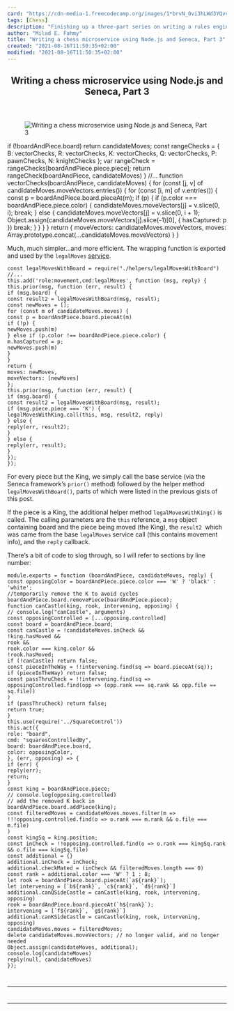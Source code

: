 ```yaml
---
card: "https://cdn-media-1.freecodecamp.org/images/1*brvN_0vi3hLWd3YQvvcJrw.jpeg"
tags: [Chess]
description: "Finishing up a three-part series on writing a rules engine wi"
author: "Milad E. Fahmy"
title: "Writing a chess microservice using Node.js and Seneca, Part 3"
created: "2021-08-16T11:50:35+02:00"
modified: "2021-08-16T11:50:35+02:00"
---
```

<div class="site-wrapper">
<main id="site-main" class="site-main outer">
<div class="inner">
<article class="post-full post tag-chess tag-microservices tag-javascript tag-programming tag-technology ">
<header class="post-full-header">
<h1 class="post-full-title">Writing a chess microservice using Node.js and Seneca, Part 3</h1>
</header>
<figure class="post-full-image">
<picture>
<source media="(max-width: 700px)" sizes="1px" srcset="data:image/gif;base64,R0lGODlhAQABAIAAAAAAAP///yH5BAEAAAAALAAAAAABAAEAAAIBRAA7 1w">
<source media="(min-width: 701px)" sizes="(max-width: 800px) 400px,
(max-width: 1170px) 700px,
1400px" srcset="https://cdn-media-1.freecodecamp.org/images/1*brvN_0vi3hLWd3YQvvcJrw.jpeg 300w,
https://cdn-media-1.freecodecamp.org/images/1*brvN_0vi3hLWd3YQvvcJrw.jpeg 600w,
https://cdn-media-1.freecodecamp.org/images/1*brvN_0vi3hLWd3YQvvcJrw.jpeg 1000w,
https://cdn-media-1.freecodecamp.org/images/1*brvN_0vi3hLWd3YQvvcJrw.jpeg 2000w">
<img onerror="this.style.display='none'" src="https://cdn-media-1.freecodecamp.org/images/1*brvN_0vi3hLWd3YQvvcJrw.jpeg" alt="Writing a chess microservice using Node.js and Seneca, Part 3">
</picture>
</figure>
<section class="post-full-content">
<div class="post-content">
if (!boardAndPiece.board) return candidateMoves;
const rangeChecks = {
B: vectorChecks,
R: vectorChecks,
K: vectorChecks,
Q: vectorChecks,
P: pawnChecks,
N: knightChecks
};
var rangeCheck = rangeChecks[boardAndPiece.piece.piece];
return rangeCheck(boardAndPiece, candidateMoves)
}
//...
function vectorChecks(boardAndPiece, candidateMoves) {
for (const [j, v] of candidateMoves.moveVectors.entries()) {
for (const [i, m] of v.entries()) {
const p = boardAndPiece.board.pieceAt(m);
if (p) {
if (p.color === boardAndPiece.piece.color) {
candidateMoves.moveVectors[j] = v.slice(0, i);
break;
} else {
candidateMoves.moveVectors[j] = v.slice(0, i + 1);
Object.assign(candidateMoves.moveVectors[j].slice(-1)[0], {
hasCaptured: p
})
break;
}
}
}
}
return {
moveVectors: candidateMoves.moveVectors,
moves: Array.prototype.concat(...candidateMoves.moveVectors)
}
}</code></pre><p>Much, much simpler…and more efficient. The wrapping function is exported and used by the <code>legalMoves</code> <a href="https://github.com/JeffML/ms-chess3/blob/master/services/Movement.js" rel="noopener">service</a>.</p><pre><code class="language-js">const legalMovesWithBoard = require("./helpers/legalMovesWithBoard")
//...
this.add('role:movement,cmd:legalMoves', function (msg, reply) {
this.prior(msg, function (err, result) {
if (msg.board) {
const result2 = legalMovesWithBoard(msg, result);
const newMoves = [];
for (const m of candidateMoves.moves) {
const p = boardAndPiece.board.pieceAt(m)
if (!p) {
newMoves.push(m)
} else if (p.color !== boardAndPiece.piece.color) {
m.hasCaptured = p;
newMoves.push(m)
}
}
return {
moves: newMoves,
moveVectors: [newMoves]
};
this.prior(msg, function (err, result) {
if (msg.board) {
const result2 = legalMovesWithBoard(msg, result);
if (msg.piece.piece === 'K') {
legalMovesWithKing.call(this, msg, result2, reply)
} else {
reply(err, result2);
}
} else {
reply(err, result);
}
});
});</code></pre><p>For every piece but the King, we simply call the base service (via the Seneca framework’s <code>prior()</code> method) followed by the helper method <code>legalMovesWithBoard()</code>, parts of which were listed in the previous gists of this post.</p><p>If the piece is a King, the additional helper method <code>legalMovesWithKing()</code> is called. The calling parameters are the <code>this</code> reference, a <code>msg</code> object containing board and the piece being moved (the King), the <code>result2 </code>which was came from the base <code>legalMoves</code><strong> </strong>service call (this contains movement info), and the <code>reply</code> callback.</p><p>There’s a bit of code to slog through, so I will refer to sections by line number:</p><pre><code class="language-js">module.exports = function (boardAndPiece, candidateMoves, reply) {
const opposingColor = boardAndPiece.piece.color === 'W' ? 'black' : 'white';
//temporarily remove the K to avoid cycles
boardAndPiece.board.removePiece(boardAndPiece.piece);
function canCastle(king, rook, intervening, opposing) {
// console.log("canCastle", arguments)
const opposingControlled = [...opposing.controlled]
const board = boardAndPiece.board;
const canCastle = !candidateMoves.inCheck &amp;&amp;
!king.hasMoved &amp;&amp;
rook &amp;&amp;
rook.color === king.color &amp;&amp;
!rook.hasMoved;
if (!canCastle) return false;
const pieceInTheWay = !!intervening.find(sq =&gt; board.pieceAt(sq));
if (pieceInTheWay) return false;
const passThruCheck = !!intervening.find(sq =&gt;
opposingControlled.find(opp =&gt; (opp.rank === sq.rank &amp;&amp; opp.file == sq.file))
)
if (passThruCheck) return false;
return true;
}
this.use(require('../SquareControl'))
this.act({
role: "board",
cmd: "squaresControlledBy",
board: boardAndPiece.board,
color: opposingColor,
}, (err, opposing) =&gt; {
if (err) {
reply(err);
return;
}
const king = boardAndPiece.piece;
// console.log(opposing.controlled)
// add the removed K back in
boardAndPiece.board.addPiece(king);
const filteredMoves = candidateMoves.moves.filter(m =&gt;
!!!opposing.controlled.find(o =&gt; o.rank === m.rank &amp;&amp; o.file === m.file)
)
const kingSq = king.position;
const inCheck = !!opposing.controlled.find(o =&gt; o.rank === kingSq.rank &amp;&amp; o.file === kingSq.file)
const additional = {}
additional.inCheck = inCheck;
additional.checkMated = (inCheck &amp;&amp; filteredMoves.length === 0)
const rank = additional.color === 'W' ? 1 : 8;
let rook = boardAndPiece.board.pieceAt(`a${rank}`);
let intervening = [`b${rank}`, `c${rank}`, `d${rank}`]
additional.canQSideCastle = canCastle(king, rook, intervening, opposing)
rook = boardAndPiece.board.pieceAt(`h${rank}`);
intervening = [`f${rank}`, `g${rank}`]
additional.canKSideCastle = canCastle(king, rook, intervening, opposing)
candidateMoves.moves = filteredMoves;
delete candidateMoves.moveVectors; // no longer valid, and no longer needed
Object.assign(candidateMoves, additional);
console.log(candidateMoves)
reply(null, candidateMoves)
});
</div>
<hr>
<hr>
</section>
</article>
</div>
</main>
</div>
<!-- Google Tag Manager (noscript) -->
<!-- End Google Tag Manager (noscript) -->
